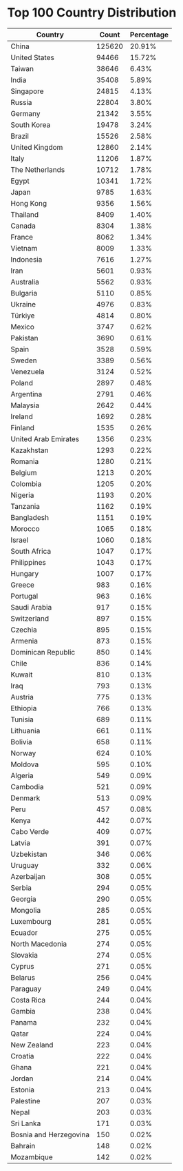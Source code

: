 # Top 100 Country Distribution
| Country | Count | Percentage |
|----|----|----|
| China | 125620 | 20.91% |
| United States | 94466 | 15.72% |
| Taiwan | 38646 | 6.43% |
| India | 35408 | 5.89% |
| Singapore | 24815 | 4.13% |
| Russia | 22804 | 3.80% |
| Germany | 21342 | 3.55% |
| South Korea | 19478 | 3.24% |
| Brazil | 15526 | 2.58% |
| United Kingdom | 12860 | 2.14% |
| Italy | 11206 | 1.87% |
| The Netherlands | 10712 | 1.78% |
| Egypt | 10341 | 1.72% |
| Japan | 9785 | 1.63% |
| Hong Kong | 9356 | 1.56% |
| Thailand | 8409 | 1.40% |
| Canada | 8304 | 1.38% |
| France | 8062 | 1.34% |
| Vietnam | 8009 | 1.33% |
| Indonesia | 7616 | 1.27% |
| Iran | 5601 | 0.93% |
| Australia | 5562 | 0.93% |
| Bulgaria | 5110 | 0.85% |
| Ukraine | 4976 | 0.83% |
| Türkiye | 4814 | 0.80% |
| Mexico | 3747 | 0.62% |
| Pakistan | 3690 | 0.61% |
| Spain | 3528 | 0.59% |
| Sweden | 3389 | 0.56% |
| Venezuela | 3124 | 0.52% |
| Poland | 2897 | 0.48% |
| Argentina | 2791 | 0.46% |
| Malaysia | 2642 | 0.44% |
| Ireland | 1692 | 0.28% |
| Finland | 1535 | 0.26% |
| United Arab Emirates | 1356 | 0.23% |
| Kazakhstan | 1293 | 0.22% |
| Romania | 1280 | 0.21% |
| Belgium | 1213 | 0.20% |
| Colombia | 1205 | 0.20% |
| Nigeria | 1193 | 0.20% |
| Tanzania | 1162 | 0.19% |
| Bangladesh | 1151 | 0.19% |
| Morocco | 1065 | 0.18% |
| Israel | 1060 | 0.18% |
| South Africa | 1047 | 0.17% |
| Philippines | 1043 | 0.17% |
| Hungary | 1007 | 0.17% |
| Greece | 983 | 0.16% |
| Portugal | 963 | 0.16% |
| Saudi Arabia | 917 | 0.15% |
| Switzerland | 897 | 0.15% |
| Czechia | 895 | 0.15% |
| Armenia | 873 | 0.15% |
| Dominican Republic | 850 | 0.14% |
| Chile | 836 | 0.14% |
| Kuwait | 810 | 0.13% |
| Iraq | 793 | 0.13% |
| Austria | 775 | 0.13% |
| Ethiopia | 766 | 0.13% |
| Tunisia | 689 | 0.11% |
| Lithuania | 661 | 0.11% |
| Bolivia | 658 | 0.11% |
| Norway | 624 | 0.10% |
| Moldova | 595 | 0.10% |
| Algeria | 549 | 0.09% |
| Cambodia | 521 | 0.09% |
| Denmark | 513 | 0.09% |
| Peru | 457 | 0.08% |
| Kenya | 442 | 0.07% |
| Cabo Verde | 409 | 0.07% |
| Latvia | 391 | 0.07% |
| Uzbekistan | 346 | 0.06% |
| Uruguay | 332 | 0.06% |
| Azerbaijan | 308 | 0.05% |
| Serbia | 294 | 0.05% |
| Georgia | 290 | 0.05% |
| Mongolia | 285 | 0.05% |
| Luxembourg | 281 | 0.05% |
| Ecuador | 275 | 0.05% |
| North Macedonia | 274 | 0.05% |
| Slovakia | 274 | 0.05% |
| Cyprus | 271 | 0.05% |
| Belarus | 256 | 0.04% |
| Paraguay | 249 | 0.04% |
| Costa Rica | 244 | 0.04% |
| Gambia | 238 | 0.04% |
| Panama | 232 | 0.04% |
| Qatar | 224 | 0.04% |
| New Zealand | 223 | 0.04% |
| Croatia | 222 | 0.04% |
| Ghana | 221 | 0.04% |
| Jordan | 214 | 0.04% |
| Estonia | 213 | 0.04% |
| Palestine | 207 | 0.03% |
| Nepal | 203 | 0.03% |
| Sri Lanka | 171 | 0.03% |
| Bosnia and Herzegovina | 150 | 0.02% |
| Bahrain | 148 | 0.02% |
| Mozambique | 142 | 0.02% |
